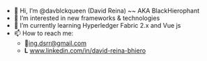 - 👋 Hi, I’m @davblckqueen (David Reina) ~~ AKA BlackHierophant
- 👀 I’m interested in new frameworks & technologies
- 🌱 I’m currently learning Hyperledger Fabric 2.x and Vue js
- 📫 How to reach me:
  * 📒ing.dsrr@gmail.com
  * **L** www.linkedin.com/in/david-reina-bhiero

<!---
davblckqueen/davblckqueen is a ✨ special ✨ repository because its `README.md` (this file) appears on your GitHub profile.
You can click the Preview link to take a look at your changes.
--->
